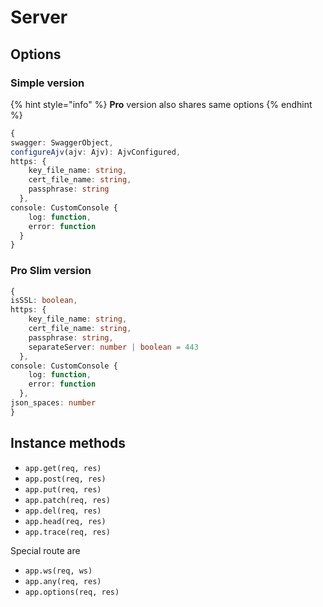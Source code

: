 # Server

## Options

### Simple version

{% hint style="info" %}
**Pro** version also shares same options
{% endhint %}

```typescript
{
swagger: SwaggerObject,
configureAjv(ajv: Ajv): AjvConfigured,
https: {
    key_file_name: string,
    cert_file_name: string,
    passphrase: string
  },
console: CustomConsole {
    log: function,
    error: function
  }
}
```

### Pro Slim version

```typescript
{
isSSL: boolean,
https: {
    key_file_name: string,
    cert_file_name: string,
    passphrase: string,
    separateServer: number | boolean = 443
  },
console: CustomConsole {
    log: function,
    error: function
  },
json_spaces: number
}
```

## Instance methods

* `app.get(req, res)`
* `app.post(req, res)`
* `app.put(req, res)`
* `app.patch(req, res)`
* `app.del(req, res)`
* `app.head(req, res)`
* `app.trace(req, res)`

Special route are

* `app.ws(req, ws)`
* `app.any(req, res)`
* `app.options(req, res)`

